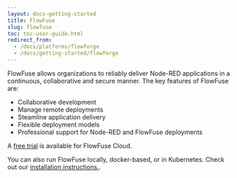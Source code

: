 ```yaml
---
layout: docs-getting-started
title: FlowFuse
slug: flowfuse
toc: toc-user-guide.html
redirect_from:
  - /docs/platforms/flowforge
  - /docs/getting-started/flowforge
---
```


FlowFuse allows organizations to reliably deliver Node-RED applications in a continuous,
collaborative and secure manner. The key features of FlowFuse are:
* Collaborative development
* Manage remote deployments
* Steamline application delivery
* Flexible deployment models
* Professional support for Node-RED and FlowFuse deployments


A [free trial](https://app.flowforge.com/account/create) is available for FlowFuse Cloud. 

You can also run FlowFuse locally, docker-based, or in Kubernetes. Check out our
[installation instructions.](https://flowfuse.com/docs/install/).

